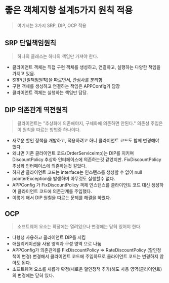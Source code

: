  # 좋은 객체지향 설계5가지 원칙 적용
 > 여기서는 3가지 SRP, DIP, OCP 적용
 ## SRP 단일책임원칙
 > 하나의 클래스는 하나의 책임만 가져야 한다.
 - 클라이언트 객체는 직접 구현 객체를 생성하고, 연결하고, 실행하는 다양한 책임을 가지고 있음.
 - SRP(단일책임원칙)을 따르면서, 관심사를 분리함
 - 구현 객체를 생성하고 연결하는 책임은 APPConfig가 담장
 - 클라이언트 객체는 실행하는 책임만 담당.
 ## DIP 의존관계 역전원칙
 > 클라이언트는 "추상화에 의존해야지, 구체화에 의존하면 안된다." 의존성 주입은 이 원칙을 따르는 방법중 하나이다.
 - 새로운 할인 정책을 개발하고, 적용하려고 하니 클라이언트 코드도 함께 변경해야 했다. 
 - 왜냐면 기존 클라이언트 코드(OrderServiceImp)는 DIP를 지키며 DiscountPolicy 추상화 인터페이스에 의존하는것 같았지만. FixDiscountPolicy 추상화 인터페이스에 의존하는것 같았다.
 - 하지만 클라이언트 코드는 interface는 인스텐스를 생성할 수 없어 null pointerException을 발생하며 아무것도 실행할수 없다.
 - APPConfig 가 FixDiscountPolicy 객체 인스턴스를 클라이언트 코드 대신 생성하여 클라이언트 코드에 의존관계를 주입했다.
 - 이렇게 해서 DIP 원칠을 따르는 문제를 해결을 하였다.
 ## OCP
> 소프트웨어 요소는 확장에는 열려있으나 변경에는 닫혀 있어야 한다.
 - 다형성 사용하고 클라이언트 DIP를 지킴
 - 애플리케이션을 사용 영역과 구성 영역 으로 나눔
 - APPConfig가 의존관계를 FixDiscountPolicy => RateDiscountPolicy (할인정책이 변경) 변경해서 클라이언트 코드에 주입하므로 클라이언트 코드는 변경하지 않아도 된다.
 - 소프트웨어 요소를 새롭게 확정(새로운 할인정책 추가)해도 사용 영역(클라이언트)의 변경에는 닫혀 있다.
 